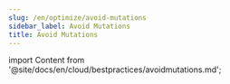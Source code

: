 ```yaml
---
slug: /en/optimize/avoid-mutations
sidebar_label: Avoid Mutations
title: Avoid Mutations
---
```


import Content from '@site/docs/en/cloud/bestpractices/avoidmutations.md';

<Content />
